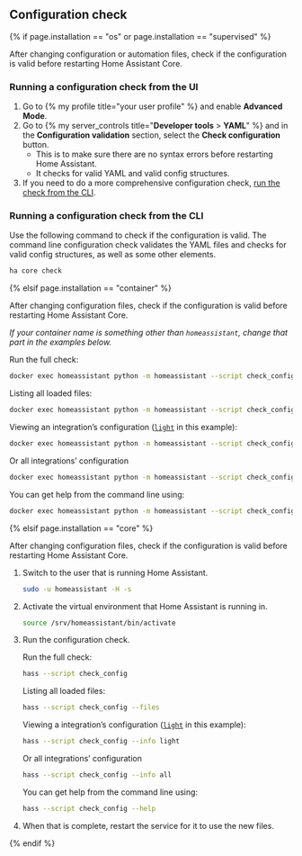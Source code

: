 ## Configuration check

{% if page.installation == "os" or page.installation == "supervised" %}

After changing configuration or automation files, check if the configuration is valid before restarting Home Assistant Core.

### Running a configuration check from the UI

1. Go to {% my profile title="your user profile" %} and enable **Advanced Mode**.
2. Go to {% my server_controls title="**Developer tools** > **YAML**" %} and in the **Configuration validation** section, select the **Check configuration** button.
   - This is to make sure there are no syntax errors before restarting Home Assistant.
   - It checks for valid YAML and valid config structures.
3. If you need to do a more comprehensive configuration check, [run the check from the CLI](#to-run-a-configuration-check-from-the-cli).

### Running a configuration check from the CLI

Use the following command to check if the configuration is valid. The command line configuration check validates the YAML files and checks for valid config structures, as well as some other elements.

```bash
ha core check
```

{% elsif page.installation == "container" %}

After changing configuration files, check if the configuration is valid before restarting Home Assistant Core.

_If your container name is something other than `homeassistant`, change that part in the examples below._

Run the full check:

```bash
docker exec homeassistant python -m homeassistant --script check_config --config /config
```

Listing all loaded files:

```bash
docker exec homeassistant python -m homeassistant --script check_config --files
```

Viewing an integration’s configuration ([`light`](/integrations/light) in this example):

```bash
docker exec homeassistant python -m homeassistant --script check_config --info light
```

Or all integrations’ configuration

```bash
docker exec homeassistant python -m homeassistant --script check_config --info all
```

You can get help from the command line using:

```bash
docker exec homeassistant python -m homeassistant --script check_config --help
```

{% elsif page.installation == "core" %}

After changing configuration files, check if the configuration is valid before restarting Home Assistant Core.

1. Switch to the user that is running Home Assistant.

    ```bash
    sudo -u homeassistant -H -s
    ```

2. Activate the virtual environment that Home Assistant is running in.

    ```bash
    source /srv/homeassistant/bin/activate
    ```

3. Run the configuration check.

    Run the full check:

    ```bash
    hass --script check_config
    ```

    Listing all loaded files:

    ```bash
    hass --script check_config --files
    ```

    Viewing a integration’s configuration ([`light`](/integrations/light) in this example):

    ```bash
    hass --script check_config --info light
    ```

    Or all integrations’ configuration

    ```bash
    hass --script check_config --info all
    ```

    You can get help from the command line using:

    ```bash
    hass --script check_config --help
    ```

4. When that is complete, restart the service for it to use the new files.

{% endif %}

